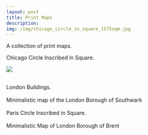 ```yaml
---
layout: post
title: Print Maps
description:
img: /img/chicago_circle_in_square_1575sqm.jpg
---
```


A collection of print maps. 

<div class="img_row">
	<img class="col three" src="{{ site.baseurl }}/img/chicago_circle_in_square_1575sqm.jpg" alt="" title=""/>
</div>
<div class="col three caption">
	Chicago Circle Inscribed in Square.
</div>

![](chicago_circle_in_square_1575sqm.jpg)

<br>

<div class="img_row">
	<img class="col three" src="{{ site.baseurl }}/img/greater_london_building_footprints.jpg" alt="" title=""/>
</div>
<div class="col three caption">
	London Buildings.
</div>

<br>

<div class="img_row">
	<img class="col three" src="{{ site.baseurl }}/img/southwark.jpeg" alt="" title=""/>
</div>
<div class="col three caption">
	Minimalistic map of the London Borough of Southwark
</div>

<br>

<div class="img_row">
	<img class="col three" src="{{ site.baseurl }}/img/paris_arc_circle_in_square.jpg" alt="" title=""/>
</div>
<div class="col three caption">
	Paris Circle Inscribed in Square.
</div>

<br>

<div class="img_row">
	<img class="col three" src="{{ site.baseurl }}/img/brent.jpeg" alt="" title=""/>
</div>
<div class="col three caption">
	Minimalistic Map of London Borough of Brent
</div>
